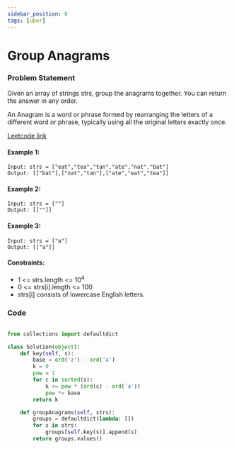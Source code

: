 ```yaml
---
sidebar_position: 8
tags: [uber]
---
```


# Group Anagrams

### Problem Statement

Given an array of strings strs, group the anagrams together. You can return the answer in any order.

An Anagram is a word or phrase formed by rearranging the letters of a different word or phrase, typically using all the original letters exactly once.

[Leetcode link](https://leetcode.com/problems/group-anagrams/)

#### Example 1:

```
Input: strs = ["eat","tea","tan","ate","nat","bat"]
Output: [["bat"],["nat","tan"],["ate","eat","tea"]]
```

#### Example 2:

```
Input: strs = [""]
Output: [[""]]
```

#### Example 3:

```
Input: strs = ["a"]
Output: [["a"]]
```

#### Constraints:

- 1 <= strs.length <= 10<sup>4</sup>
- 0 <= strs[i].length <= 100
- strs[i] consists of lowercase English letters.

### Code

```python title="Python Code"

from collections import defaultdict

class Solution(object):
    def key(self, s):
        base = ord('z') - ord('a')
        k = 0
        pow = 1
        for c in sorted(s):
            k += pow * (ord(c) - ord('a'))
            pow *= base
        return k

    def groupAnagrams(self, strs):
        groups = defaultdict(lambda: [])
        for s in strs:
            groups[self.key(s)].append(s)
        return groups.values()

```
